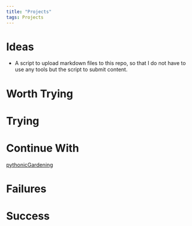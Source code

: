 ```yaml
---
title: "Projects"
tags: Projects
---
```

# Ideas
- A script to upload markdown files to this repo, so that I do not have to use any tools but the script to submit content. 

# Worth Trying

# Trying

# Continue With
[pythonicGardening](/notes/pythonicGardening.md)

# Failures

# Success



